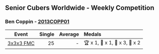 ## Senior Cubers Worldwide - Weekly Competition
### Ben Coppin - [2013COPP01](https://www.worldcubeassociation.org/persons/2013COPP01)

| Event | Single | Average | Medals |
| -- | --: | --: | :-- |
| [3x3x3 FMC](ben_coppin/333fm.md) | 25 | - | 🏆 x 1, 🥇 x 1, 🥈 x 3, 🥉 x 2 |

<!-- Global site tag (gtag.js) - Google Analytics -->
<script async src="https://www.googletagmanager.com/gtag/js?id=UA-86348435-3"></script>
<script>window.dataLayer = window.dataLayer || []; function gtag() {dataLayer.push(arguments);} gtag('js', new Date()); gtag('config', 'UA-86348435-3');</script>
